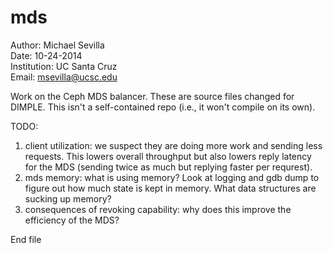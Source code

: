 mds
====
Author: Michael Sevilla  
Date: 10-24-2014  
Institution: UC Santa Cruz  
Email: msevilla@ucsc.edu  


Work on the Ceph MDS balancer. These are source files changed for DIMPLE. This isn't a self-contained repo (i.e., it won't compile on its own).

TODO:  
1. client utilization: we suspect they are doing more work and sending less requests. This lowers overall throughput but also lowers reply latency for the MDS (sending twice as much but replying faster per requrest).  
2. mds memory: what is using memory? Look at logging and gdb dump to figure out how much state is kept in memory. What data structures are sucking up memory?  
3. consequences of revoking capability: why does this improve the efficiency of the MDS?  

End file
